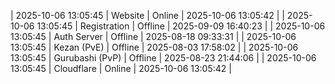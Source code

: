 | 2025-10-06 13:05:45 | Website | Online | 2025-10-06 13:05:42 |
| 2025-10-06 13:05:45 | Registration | Offline | 2025-09-09 16:40:23 |
| 2025-10-06 13:05:45 | Auth Server | Offline | 2025-08-18 09:33:31 |
| 2025-10-06 13:05:45 | Kezan (PvE) | Offline | 2025-08-03 17:58:02 |
| 2025-10-06 13:05:45 | Gurubashi (PvP) | Offline | 2025-08-23 21:44:06 |
| 2025-10-06 13:05:45 | Cloudflare | Online | 2025-10-06 13:05:42 |
